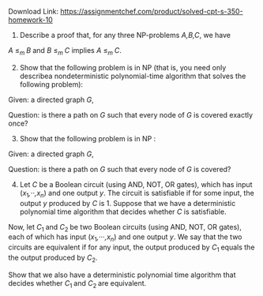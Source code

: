 Download Link: https://assignmentchef.com/product/solved-cpt-s-350-homework-10
<br>



<ol>

 <li>Describe a proof that, for any three NP-problems <em>A,B,C</em>, we have</li>

</ol>

<em>A </em>≤<em><sub>m </sub>B </em>and <em>B </em>≤<em><sub>m </sub>C </em>implies <em>A </em>≤<em><sub>m </sub>C</em>.

<ol start="2">

 <li>Show that the following problem is in NP (that is, you need only describea nondeterministic polynomial-time algorithm that solves the following problem):</li>

</ol>

Given: a directed graph <em>G</em>,

Question: is there a path on <em>G </em>such that every node of <em>G </em>is covered exactly once?

<ol start="3">

 <li>Show that the following problem is in NP :</li>

</ol>

Given: a directed graph <em>G</em>,

Question: is there a path on <em>G </em>such that every node of <em>G </em>is covered?

<ol start="4">

 <li>Let <em>C </em>be a Boolean circuit (using AND, NOT, OR gates), which has input (<em>x</em><sub>1</sub><em>,</em>··<em>,x<sub>n</sub></em>) and one output <em>y</em>. The circuit is satisfiable if for some input, the output <em>y </em>produced by <em>C </em>is 1. Suppose that we have a deterministic polynomial time algorithm that decides whether <em>C </em>is satisfiable.</li>

</ol>

Now, let <em>C</em><sub>1 </sub>and <em>C</em><sub>2 </sub>be two Boolean circuits (using AND, NOT, OR gates), each of which has input (<em>x</em><sub>1</sub><em>,</em>···<em>,x<sub>n</sub></em>) and one output <em>y</em>. We say that the two circuits are equivalent if for any input, the output produced by <em>C</em><sub>1 </sub>equals the the output produced by <em>C</em><sub>2</sub>.

Show that we also have a deterministic polynomial time algorithm that decides whether <em>C</em><sub>1 </sub>and <em>C</em><sub>2 </sub>are equivalent.


